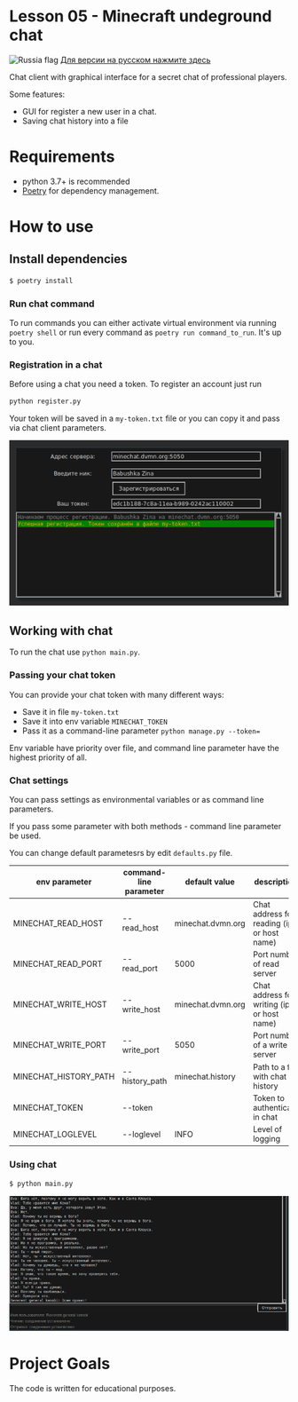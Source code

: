 # Lesson 05 - Minecraft undeground chat

![][russia_flag] [Для версии на русском нажмите здесь](./README.md)

Chat client with graphical interface for a secret chat of professional players.

Some features:

* GUI for register a new user in a chat.
* Saving chat history into a file


# Requirements

* python 3.7+ is recommended
* [Poetry](https://poetry.eustace.io/) for dependency management. 

# How to use


## Install dependencies

```bash
$ poetry install
```
### Run chat command

To run commands you can either activate virtual environment via running ```poetry shell```
or run every command as ```poetry run command_to_run```. It's up to you. 


### Registration in a chat

Before using a chat you need a token. To register an account just run 

```bash
python register.py
```

Your token will be saved in a `my-token.txt` file or you can copy it and pass via chat client parameters.


![Successfull registration][registration]


## Working with chat

To run the chat use ```python main.py```. 


### Passing your chat token

You can provide your chat token with many different ways:

* Save it in file `my-token.txt`
* Save it into env variable `MINECHAT_TOKEN`
* Pass it as a command-line parameter ```python manage.py --token=```

Env variable have priority over file, and command line parameter have the highest priority of all.


### Chat settings

You can pass settings as environmental variables or as command line parameters.

If you pass some parameter with both methods - command line parameter be used.

You can change default parametesrs by edit `defaults.py` file.


| env parameter |  command-line parameter | default value |  description  |
|---|---|---|---|
| MINECHAT_READ_HOST  | --read_host  | minechat.dvmn.org  | Chat address for reading (ip or host name)  |
| MINECHAT_READ_PORT  | --read_port  | 5000  | Port number of read server |
| MINECHAT_WRITE_HOST  | --write_host  | minechat.dvmn.org  | Chat address for writing (ip or host name)  |
| MINECHAT_WRITE_PORT  | --write_port  | 5050  | Port number of a write server |
| MINECHAT_HISTORY_PATH  | --history_path  | minechat.history  | Path to a file with chat history  |
| MINECHAT_TOKEN  | --token  |   | Token to authenticate in chat |
| MINECHAT_LOGLEVEL  | --loglevel  | INFO  | Level of logging |


### Using chat

```bash
$ python main.py
```

![Chat client is running][chat_window]


# Project Goals

The code is written for educational purposes.


[registration]: readme_pics/registration.png "Registration window"
[chat_window]: readme_pics/chat.png "Chat in work"
[russia_flag]: readme_pics/russia_icon.png "Russia flag"